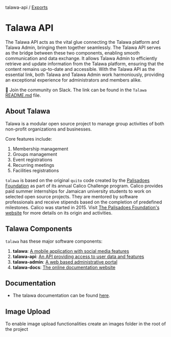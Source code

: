 talawa-api / [Exports](talawa-api/modules.md)

# Talawa API

The Talawa API acts as the vital glue connecting the Talawa platform and Talawa Admin, bringing them together seamlessly. The Talawa API serves as the bridge between these two components, enabling smooth communication and data exchange. It allows Talawa Admin to efficiently retrieve and update information from the Talawa platform, ensuring that the content remains up-to-date and accessible. With the Talawa API as the essential link, both Talawa and Talawa Admin work harmoniously, providing an exceptional experience for administrators and members alike.

💬 Join the community on Slack. The link can be found in the `Talawa` [README.md](https://github.com/PalisadoesFoundation/talawa) file.


## About Talawa

Talawa is a modular open source project to manage group activities of both non-profit organizations and businesses.

Core features include:

1.  Membership management
2.  Groups management
3.  Event registrations
4.  Recurring meetings
5.  Facilities registrations

`talawa` is based on the original `quito` code created by the [Palisadoes Foundation](http://www.palisadoes.org) as part of its annual Calico Challenge program. Calico provides paid summer internships for Jamaican university students to work on selected open source projects. They are mentored by software professionals and receive stipends based on the completion of predefined milestones. Calico was started in 2015. Visit [The Palisadoes Foundation's website](http://www.palisadoes.org/) for more details on its origin and activities.

## Talawa Components

`talawa` has these major software components:

1. **talawa**: [A mobile application with social media features](https://github.com/PalisadoesFoundation/talawa)
1. **talawa-api**: [An API providing access to user data and features](https://github.com/PalisadoesFoundation/talawa-api)
1. **talawa-admin**: [A web based administrative portal](https://github.com/PalisadoesFoundation/talawa-admin)
1. **talawa-docs**: [The online documentation website](https://github.com/PalisadoesFoundation/talawa-docs)

## Documentation

- The talawa documentation can be found [here](https://docs.talawa.io).


## Image Upload

To enable image upload functionalities create an images folder in the root of the project
